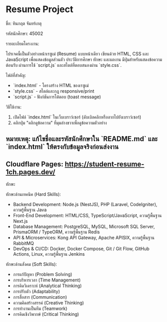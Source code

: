 # Resume Project

ชื่อ: ทินกฤต จันทร์เกตุ

รหัสนักศึกษา: 45002

รายละเอียดโครงงาน:

โปรเจคนี้เป็นตัวอย่างหน้าเรซูเม่ (Resume) แบบหน้าเดียว เขียนด้วย HTML, CSS และ JavaScript เพื่อแสดงข้อมูลส่วนตัว ประวัติการศึกษา ทักษะ และผลงาน มีปุ่มสำหรับแสดงข้อความต้อนรับ ผ่านการใช้ \`script.js\` และสไตล์ที่ตอบสนองผ่าน \`style.css\`.

ไฟล์ที่สำคัญ:

- \`index.html\` - โครงสร้าง HTML ของเรซูเม่
- \`style.css\` - สไตล์และกฎ responsive/print
- \`script.js\` - ฟังก์ชันการโต้ตอบ (toast message)

วิธีใช้งาน:

1. เปิดไฟล์ \`index.html\` ในเว็บเบราว์เซอร์ (ดับเบิลคลิกหรือลากไปยังเบราว์เซอร์)
2. คลิกปุ่ม "คลิกดูข้อความ" ที่มุมล่างขวาเพื่อดูข้อความตัวอย่าง

หมายเหตุ: แก้ไขชื่อและรหัสนักศึกษาใน \`README.md\` และ \`index.html\` ให้ตรงกับข้อมูลจริงก่อนส่งงาน
---
Cloudflare Pages:
https://student-resume-1ch.pages.dev/
---

ทักษะ

ทักษะด้านเทคนิค (Hard Skills):

- Backend Development: Node.js (NestJS), PHP (Laravel, CodeIgniter), ความรู้พื้นฐาน Java
- Front-End Development: HTML/CSS, TypeScript/JavaScript, ความรู้พื้นฐาน Next.js
- Database Management: PostgreSQL, MySQL, Microsoft SQL Server, PrismaORM / TypeORM, ความรู้พื้นฐาน Redis
- API & Microservices: Kong API Gateway, Apache APISIX, ความรู้พื้นฐาน RabbitMQ
- DevOps & CI/CD: Docker, Docker Compose, Git / Git Flow, GitHub Actions, Linux, ความรู้พื้นฐาน Jenkins

ทักษะด้านสังคม (Soft Skills):

- การแก้ปัญหา (Problem Solving)
- การบริหารเวลา (Time Management)
- การคิดวิเคราะห์ (Analytical Thinking)
- การปรับตัว (Adaptability)
- การสื่อสาร (Communication)
- ความคิดสร้างสรรค์ (Creative Thinking)
- การทำงานเป็นทีม (Teamwork)
- การคิดเชิงวิพากษ์ (Critical Thinking)
